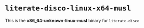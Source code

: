 # `literate-disco-linux-x64-musl`

This is the **x86_64-unknown-linux-musl** binary for `literate-disco`
